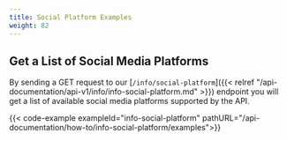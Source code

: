 ```yaml
---
title: Social Platform Examples
weight: 82
---
```


## Get a List of Social Media Platforms
By sending a GET request to our [`/info/social-platform`]({{< relref "/api-documentation/api-v1/info/info-social-platform.md" >}}) endpoint you
will get a list of available social media platforms supported by the API.

{{< code-example exampleId="info-social-platform" pathURL="/api-documentation/how-to/info-social-platform/examples">}}

